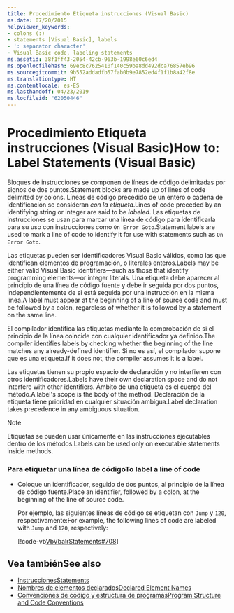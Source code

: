 ```yaml
---
title: Procedimiento Etiqueta instrucciones (Visual Basic)
ms.date: 07/20/2015
helpviewer_keywords:
- colons (:)
- statements [Visual Basic], labels
- ': separator character'
- Visual Basic code, labeling statements
ms.assetid: 38f1ff43-2054-42cb-963b-1998e60c6ed4
ms.openlocfilehash: 69ec8c7625410f140c59ba8dd492dca76857eb96
ms.sourcegitcommit: 9b552addadfb57fab0b9e7852ed4f1f1b8a42f8e
ms.translationtype: HT
ms.contentlocale: es-ES
ms.lasthandoff: 04/23/2019
ms.locfileid: "62050446"
---
```

# <a name="how-to-label-statements-visual-basic"></a><span data-ttu-id="2b5a8-102">Procedimiento Etiqueta instrucciones (Visual Basic)</span><span class="sxs-lookup"><span data-stu-id="2b5a8-102">How to: Label Statements (Visual Basic)</span></span>
<span data-ttu-id="2b5a8-103">Bloques de instrucciones se componen de líneas de código delimitadas por signos de dos puntos.</span><span class="sxs-lookup"><span data-stu-id="2b5a8-103">Statement blocks are made up of lines of code delimited by colons.</span></span> <span data-ttu-id="2b5a8-104">Líneas de código precedido de un entero o cadena de identificación se consideran *con la etiqueta*.</span><span class="sxs-lookup"><span data-stu-id="2b5a8-104">Lines of code preceded by an identifying string or integer are said to be *labeled*.</span></span> <span data-ttu-id="2b5a8-105">Las etiquetas de instrucciones se usan para marcar una línea de código para identificarla para su uso con instrucciones como `On Error Goto`.</span><span class="sxs-lookup"><span data-stu-id="2b5a8-105">Statement labels are used to mark a line of code to identify it for use with statements such as `On Error Goto`.</span></span>  
  
 <span data-ttu-id="2b5a8-106">Las etiquetas pueden ser identificadores Visual Basic válidos, como las que identifican elementos de programación, o literales enteros.</span><span class="sxs-lookup"><span data-stu-id="2b5a8-106">Labels may be either valid Visual Basic identifiers—such as those that identify programming elements—or integer literals.</span></span> <span data-ttu-id="2b5a8-107">Una etiqueta debe aparecer al principio de una línea de código fuente y debe ir seguida por dos puntos, independientemente de si está seguida por una instrucción en la misma línea.</span><span class="sxs-lookup"><span data-stu-id="2b5a8-107">A label must appear at the beginning of a line of source code and must be followed by a colon, regardless of whether it is followed by a statement on the same line.</span></span>  
  
 <span data-ttu-id="2b5a8-108">El compilador identifica las etiquetas mediante la comprobación de si el principio de la línea coincide con cualquier identificador ya definido.</span><span class="sxs-lookup"><span data-stu-id="2b5a8-108">The compiler identifies labels by checking whether the beginning of the line matches any already-defined identifier.</span></span> <span data-ttu-id="2b5a8-109">Si no es así, el compilador supone que es una etiqueta.</span><span class="sxs-lookup"><span data-stu-id="2b5a8-109">If it does not, the compiler assumes it is a label.</span></span>  
  
 <span data-ttu-id="2b5a8-110">Las etiquetas tienen su propio espacio de declaración y no interfieren con otros identificadores.</span><span class="sxs-lookup"><span data-stu-id="2b5a8-110">Labels have their own declaration space and do not interfere with other identifiers.</span></span> <span data-ttu-id="2b5a8-111">Ámbito de una etiqueta es el cuerpo del método.</span><span class="sxs-lookup"><span data-stu-id="2b5a8-111">A label's scope is the body of the method.</span></span> <span data-ttu-id="2b5a8-112">Declaración de la etiqueta tiene prioridad en cualquier situación ambigua.</span><span class="sxs-lookup"><span data-stu-id="2b5a8-112">Label declaration takes precedence in any ambiguous situation.</span></span>  
  
> [!NOTE]
>  <span data-ttu-id="2b5a8-113">Etiquetas se pueden usar únicamente en las instrucciones ejecutables dentro de los métodos.</span><span class="sxs-lookup"><span data-stu-id="2b5a8-113">Labels can be used only on executable statements inside methods.</span></span>  
  
### <a name="to-label-a-line-of-code"></a><span data-ttu-id="2b5a8-114">Para etiquetar una línea de código</span><span class="sxs-lookup"><span data-stu-id="2b5a8-114">To label a line of code</span></span>  
  
- <span data-ttu-id="2b5a8-115">Coloque un identificador, seguido de dos puntos, al principio de la línea de código fuente.</span><span class="sxs-lookup"><span data-stu-id="2b5a8-115">Place an identifier, followed by a colon, at the beginning of the line of source code.</span></span>  
  
     <span data-ttu-id="2b5a8-116">Por ejemplo, las siguientes líneas de código se etiquetan con `Jump` y `120`, respectivamente:</span><span class="sxs-lookup"><span data-stu-id="2b5a8-116">For example, the following lines of code are labeled with `Jump` and `120`, respectively:</span></span>  
  
     [!code-vb[VbVbalrStatements#708](~/samples/snippets/visualbasic/VS_Snippets_VBCSharp/VbVbalrStatements/VB/Class1.vb#708)]  
  
## <a name="see-also"></a><span data-ttu-id="2b5a8-117">Vea también</span><span class="sxs-lookup"><span data-stu-id="2b5a8-117">See also</span></span>

- [<span data-ttu-id="2b5a8-118">Instrucciones</span><span class="sxs-lookup"><span data-stu-id="2b5a8-118">Statements</span></span>](../../../visual-basic/programming-guide/language-features/statements.md)
- [<span data-ttu-id="2b5a8-119">Nombres de elementos declarados</span><span class="sxs-lookup"><span data-stu-id="2b5a8-119">Declared Element Names</span></span>](../../../visual-basic/programming-guide/language-features/declared-elements/declared-element-names.md)
- [<span data-ttu-id="2b5a8-120">Convenciones de código y estructura de programas</span><span class="sxs-lookup"><span data-stu-id="2b5a8-120">Program Structure and Code Conventions</span></span>](../../../visual-basic/programming-guide/program-structure/program-structure-and-code-conventions.md)
